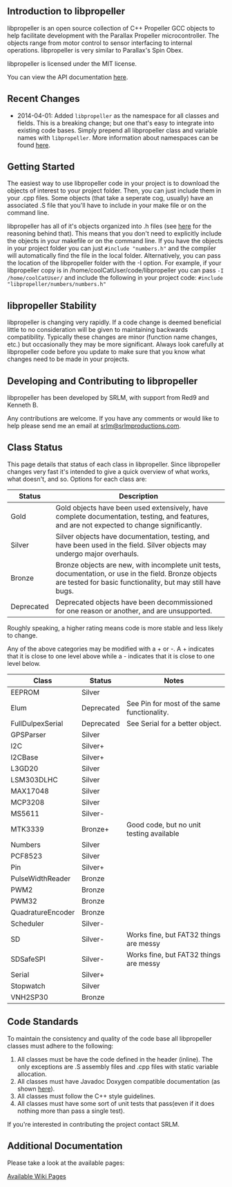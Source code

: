 ## Introduction to libpropeller
libpropeller is an open source collection of C++ Propeller GCC objects to help facilitate development with the Parallax Propeller microcontroller. The objects range from motor control to sensor interfacing to internal operations. libpropeller is very similar to Parallax's Spin Obex.

libpropeller is licensed under the MIT license.

You can view the API documentation [here](https://rawgithub.com/libpropeller/libpropeller.docs/master/html/index.html).

## Recent Changes
* 2014-04-01: Added ``libpropeller`` as the namespace for all classes and fields. This is a breaking change; but one that's easy to integrate into existing code bases. Simply prepend all libpropeller class and variable names with ``libpropeller``. More information about namespaces can be found [here](http://www.cplusplus.com/doc/tutorial/namespaces/).

## Getting Started
The easiest way to use libpropeller code in your project is to download the objects of interest to your project folder. Then, you can just include them in your .cpp files. Some objects (that take a seperate cog, usually) have an associated .S file that you'll have to include in your make file or on the command line.

libpropeller has all of it's objects organized into .h files (see [here](https://github.com/libpropeller/libpropeller/wiki/Inline-Code-in-Headers-Justification) for the reasoning behind that). This means that you don't need to explicitly include the objects in your makefile or on the command line. If you have the objects in your project folder you can just
`#include "numbers.h"`
and the compiler will automatically find the file in the local folder. Alternatively, you can pass the location of the libpropeller folder with the -I option. For example, if your libpropeller copy is in /home/coolCatUser/code/libpropeller you can pass
`-I /home/coolCatUser/`
and include the following in your project code:
`#include "libpropeller/numbers/numbers.h"`

## libpropeller Stability
libpropeller is changing very rapidly. If a code change is deemed beneficial little to no consideration will be given to maintaining backwards compatibility. Typically these changes are minor (function name changes, etc.) but occasionally they may be more significant. Always look carefully at libpropeller code before you update to make sure that you know what changes need to be made in your projects.


## Developing and Contributing to libpropeller
libpropeller has been developed by SRLM, with support from Red9 and Kenneth B.

Any contributions are welcome. If you have any comments or would like to help please send me an email at srlm@srlmproductions.com.

## Class Status

This page details that status of each class in libpropeller. Since libpropeller changes very fast it's intended to give a quick overview of what works, what doesn't, and so. Options for each class are:

Status | Description
-------|------------
Gold | Gold objects have been used extensively, have complete documentation, testing, and features, and are not expected to change significantly.
Silver | Silver objects have documentation, testing, and have been used in the field. Silver objects may undergo major overhauls.
Bronze | Bronze objects are new, with incomplete unit tests, documentation, or use in the field. Bronze objects are tested for basic functionality, but may still have bugs.
Deprecated | Deprecated objects have been decommissioned for one reason or another, and are unsupported.

Roughly speaking, a higher rating means code is more stable and less likely to change.

Any of the above categories may be modified with a + or -. A + indicates that it is close to one level above while a - indicates that it is close to one level below.

Class | Status | Notes
------|--------|------
EEPROM | Silver |
Elum | Deprecated | See Pin for most of the same functionality.
FullDulpexSerial | Deprecated | See Serial for a better object.
GPSParser | Silver |
I2C | Silver+ |
I2CBase | Silver+ |
L3GD20 | Silver |
LSM303DLHC | Silver |
MAX17048 | Silver |
MCP3208 | Silver |
MS5611 | Silver- |
MTK3339 | Bronze+ | Good code, but no unit testing available
Numbers | Silver |
PCF8523 | Silver |
Pin | Silver+ |
PulseWidthReader | Bronze |
PWM2 | Bronze |
PWM32 | Bronze |
QuadratureEncoder | Bronze |
Scheduler | Silver- |
SD | Silver- | Works fine, but FAT32 things are messy
SDSafeSPI | Silver- |  Works fine, but FAT32 things are messy
Serial | Silver+ |
Stopwatch | Silver |
VNH2SP30 | Bronze |


## Code Standards

To maintain the consistency and quality of the code base all libpropeller classes must adhere to the following:

1. All classes must be have the code defined in the header (inline). The only exceptions are .S assembly files and .cpp files with static variable allocation.
2. All classes must have Javadoc Doxygen compatible documentation (as shown [here](https://rawgithub.com/libpropeller/libpropeller.docs/master/html/index.html)).
3. All classes must follow the C++ style guidelines.
4. All classes must have some sort of unit tests that pass(even if it does nothing more than pass a single test).

If you're interested in contributing the project contact SRLM.

## Additional Documentation
Please take a look at the available pages:

[Available Wiki Pages](https://github.com/libpropeller/libpropeller/wiki/_pages)
